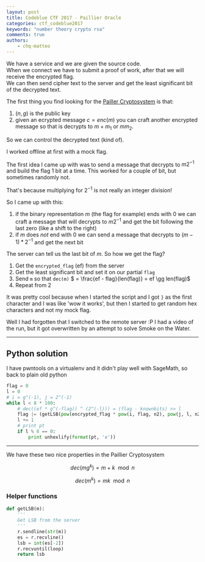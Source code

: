 ```yaml
---
layout: post
title: Codeblue CTF 2017 - Paillier Oracle
categories: ctf_codeblue2017
keywords: "number theory crypto rsa"
comments: true
authors:
    - chq-matteo
---
```

<script type="text/javascript" async
  src="https://cdn.rawgit.com/mathjax/MathJax/2.7.1/MathJax.js?config=TeX-MML-AM_CHTML">
</script>
<script type="text/x-mathjax-config">
MathJax.Hub.Config({
  TeX: { equationNumbers: { autoNumber: "AMS" } },
  tex2jax: {
    inlineMath: [['$','$'], ['\\(','\\)']],
    processEscapes: true
  }
});
</script>

We have a service and we are given the source code.  
When we connect we have to submit a proof of work, after that we will receive the encrypted flag.  
We can then send cipher text to the server and get the least significant bit of the decrypted text.

The first thing you find looking for the [Pailler Cryptosystem](https://en.wikipedia.org/wiki/Paillier_cryptosystem#Homomorphic_properties) is that:
1. $(n, g)$ is the public key
2. given an ecrypted message $c = enc(m)$ you can craft another encrypted message so that is decrypts to $m + m_1$ or $mm_2$.  

So we can control the decrypted text (kind of).

I worked offline at first with a mock flag.

The first idea I came up with was to send a message that decrypts to $m2^{-1}$ and build the flag 1 bit at a time. This worked for a couple of bit, but sometimes randomly not.

That's because multiplying for $2^{-1}$ is not really an integer division!

So I came up with this:

1. if the binary representation $m$ (the flag for example) ends with $0$ we can craft a message that will decrypts to $m2^{-1}$ and get the bit following the last zero (like a shift to the right)
2. if $m$ does *not* end with $0$ we can send a message that decrypts to $(m - 1) * 2^{-1}$ and get the next bit

The server can tell us the last bit of $m$.
So how we get the flag?
1. Get the `encrypted_flag` (ef) from the server
2. Get the least significant bit and set it on our partial `flag`
3. Send `m` so that `dec(m)` $ = \frac{ef - flag}{len(flag)} = ef \gg len(flag)$ 
4. Repeat from 2

It was pretty cool because when I started the script and I got `}` as the first character and I was like 'wow it works', but then I started to get random hex characters and not my mock flag.

Well I had forgotten that I switched to the remote server :P
I had a video of the run, but it got overwritten by an attempt to solve Smoke on the Water.
________________

## Python solution

I have pwntools on a virtualenv and it didn't play well with SageMath, so back to plain old python

```python
flag = 0
l = 0
# i = g^(-1), j = 2^(-1)
while l < 8 * 100:
    # dec((ef * g^(-flag)) ^ (2^(-l))) = (flag - knownbits) >> l
    flag |= (getLSB(pow(encrypted_flag * pow(i, flag, n2), pow(j, l, n2), n2)) << l)
    l += 1
    # print pt
    if l % 8 == 0:
        print unhexlify(format(pt, 'x'))

```
____________
We have these two nice properties in the Paillier Cryptosystem

$$dec(m g^{k}) = m + k \mod n$$

$$dec(m^{k}) = mk \mod n$$

### Helper functions

```python
def getLSB(m):
    '''
    Get LSB from the server
    '''
    r.sendline(str(m))
    es = r.recvline()
    lsb = int(es[-2])
    r.recvuntil(loop)
    return lsb

```